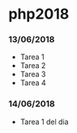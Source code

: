 # php2018

### 13/06/2018

* Tarea 1
* Tarea 2
* Tarea 3
* Tarea 4

### 14/06/2018

* Tarea 1 del dia